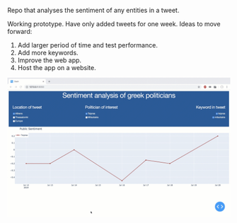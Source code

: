 Repo that analyses the sentiment of any entities in a tweet.

Working prototype. Have only added tweets for one week. Ideas to move forward:
1. Add larger period of time and test performance.
2. Add more keywords.
3. Improve the web app.
4. Host the app on a website.

![](app.gif)

